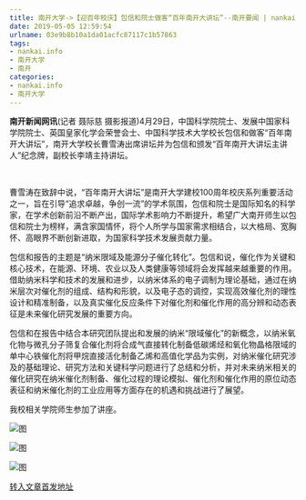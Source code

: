 ```yaml
---
title: 南开大学->【迎百年校庆】包信和院士做客“百年南开大讲坛”--南开要闻 | nankai.info
date: 2019-05-05 12:59:54
urlname: 03e9b8b10a1da01acfc87117c1b57863
tags: 
- nankai.info
- 南开大学
- 南开
categories:
- nankai.info
- 南开大学
---
```


**南开新闻网讯**(记者 聂际慈 摄影报道)4月29日，中国科学院院士、发展中国家科学院院士、英国皇家化学会荣誉会士、中国科学技术大学校长包信和做客“百年南开大讲坛”，南开大学校长曹雪涛出席讲坛并为包信和颁发“百年南开大讲坛主讲人”纪念牌，副校长李靖主持讲坛。

 

曹雪涛在致辞中说，“百年南开大讲坛”是南开大学建校100周年校庆系列重要活动之一，旨在引导“追求卓越，争创一流”的学术氛围，包信和院士是国际知名的科学家，在学术创新前沿不断产出，国际学术影响力不断提升，希望广大南开师生以包信和院士为榜样，满含家国情怀，将个人所学与国家需求相结合，以大格局、宽胸怀、高眼界不断创新进取，为国家科学技术发展贡献力量。

包信和报告的主题是“纳米限域及能源分子催化转化”。包信和说，催化作为关键和核心技术，在能源、环境、农业以及人类健康等领域将会发挥越来越重要的作用。借助纳米科学和技术的发展和进步，以纳米体系的电子调制为理论基础，通过在纳米层次对催化剂的组成、结构和形貌，以及电子态的调控，实现高效催化剂的理性设计和精准制备，以及真实催化反应条件下对催化剂和催化作用的高分辨和动态表征是未来催化研究发展的重要方向。

包信和在报告中结合本研究团队提出和发展的纳米“限域催化”的新概念，以纳米氧化物与微孔分子筛复合催化剂将合成气直接转化制备低碳烯烃和氧化物晶格限域的单中心铁催化剂将甲烷直接活化制备乙烯和高值化学品为实例，对纳米催化研究涉及的基础理论、研究方法和关键科学问题进行了总结和分析，并对未来纳米相关的催化研究在纳米催化剂制备、催化过程的理论模拟、催化剂和催化作用的原位动态表征和纳米催化剂的工业应用等方面存在的机遇和挑战进行了展望。

我校相关学院师生参加了讲座。

![图](http://news.nankai.edu.cn/pic/0/00/35/15/351585_998281.jpg)

![图](http://news.nankai.edu.cn/pic/0/00/35/15/351584_490056.jpg)

![图](http://news.nankai.edu.cn/pic/0/00/35/15/351586_588690.jpg)

[转入文章首发地址](http://news.nankai.edu.cn/nkyw/system/2019/04/30/000447934.shtml)